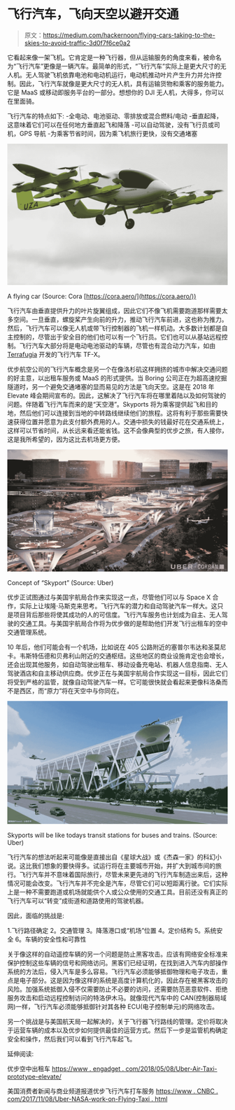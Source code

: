 # 飞行汽车，飞向天空以避开交通

> 原文：<https://medium.com/hackernoon/flying-cars-taking-to-the-skies-to-avoid-traffic-3d0f7f6ce0a2>

它看起来像一架飞机。它肯定是一种飞行器，但从运输服务的角度来看，被命名为“飞行汽车”更像是一辆汽车。最简单的形式，“飞行汽车”实际上是更大尺寸的无人机。无人驾驶飞机依靠电池和电动机运行，电动机推动叶片产生升力并允许控制。因此，飞行汽车就像是更大尺寸的无人机，具有运输货物和乘客的服务能力。它是 MaaS 或移动即服务平台的一部分。想想你的 DJI 无人机，大得多，你可以在里面骑。

飞行汽车的特点如下:
-全电动、电池驱动、零排放或混合燃料/电动
-垂直起降，这意味着它们可以在任何地方垂直起飞和降落
-可以自动驾驶，没有飞行员或司机，GPS 导航
-为乘客节省时间，因为乘飞机旅行更快，没有交通堵塞

![](img/946671ad5131c9f47f5773fca6496d74.png)

A flying car (Source: Cora [https://cora.aero/](https://cora.aero/))

飞行汽车由垂直提供升力的叶片旋翼组成，因此它们不像飞机需要跑道那样需要太多空间。一旦垂直，螺旋桨产生向前的升力，推动飞行汽车前进，这也称为推力。然后，飞行汽车可以像无人机或带飞行控制器的飞机一样机动。大多数计划都是自主控制的，尽管出于安全目的他们也可以有一个飞行员。它们也可以从基站远程控制。飞行汽车大部分将是电动电池驱动的车辆，尽管也有混合动力汽车，如由 [Terrafugia](https://www.terrafugia.com/tf-x/) 开发的飞行汽车 TF-X。

优步航空公司的飞行汽车概念是另一个在像洛杉矶这样拥挤的城市中解决交通问题的好主意，以出租车服务或 MaaS 的形式提供。当 Boring 公司正在为超高速挖掘隧道时，另一个避免交通堵塞的显而易见的方法是飞向天空。这是在 2018 年 Elevate 峰会期间宣布的。因此，这解决了飞行汽车将在哪里着陆以及如何驾驶的问题。伴随着飞行汽车而来的是“天空港”。Skyports 将为乘客提供起飞和目的地，然后他们可以连接到当地的中转路线继续他们的旅程。这将有利于那些需要快速获得位置并愿意为此支付额外费用的人。交通中损失的钱最好花在交通系统上，这样可以节省时间，从长远来看还能省钱。这不会像典型的优步之旅，有人接你，这是我所希望的，因为这比去机场更方便。

![](img/5e343f442a82c14815e679a6ffb4532b.png)

Concept of “Skyport” (Source: Uber)

优步正试图通过与美国宇航局合作来实现这一点，尽管他们可以与 Space X 合作，实际上让埃隆·马斯克来思考。飞行汽车的潜力和自动驾驶汽车一样大。这只是项目背后那些将使其成功的人的可信度。飞行汽车服务也计划成为自主、无人驾驶的交通工具。与美国宇航局合作将为优步做的是帮助他们开发飞行出租车的空中交通管理系统。

10 年后，他们可能会有一个机场，比如说在 405 公路附近的塞普尔韦达和圣莫尼卡。韦斯特伍德和贝弗利山附近的交通枢纽。这些地区的商业设施肯定也会增长，还会出现其他服务，如自动驾驶出租车、移动设备充电站、机器人信息指南、无人驾驶酒店和自主移动供应商。优步正在与美国宇航局合作实现这一目标，因此它们将受到严格的监管，就像自动驾驶汽车一样。它可能很快就会看起来更像科洛桑而不是西区，而“原力”将在天空中与你同在。

![](img/30bcdd45182fb00ee6e07dcaedabc9a0.png)

Skyports will be like todays transit stations for buses and trains. (Source: Uber)

飞行汽车的想法听起来可能像是直接出自《星球大战》或《杰森一家》的科幻小说。这比我们想象的要快得多。试运行将在主要城市开始，并扩大到城市间的旅行。飞行汽车并不意味着国际旅行，尽管未来更先进的飞行汽车制造出来后，这种情况可能会改变。飞行汽车并不完全是汽车，尽管它们可以短距离行驶。它们实际上是一种不需要跑道或机场就能供个人或公众使用的交通工具。目前还没有真正的飞行汽车可以“转变”成街道和道路使用的驾驶机器。

因此，面临的挑战是:

1.飞行路径确定
2。交通管理
3。降落港口或“机场”位置
4。定价结构
5。系统安全
6。车辆的安全性和可靠性

关于像这样的自动遥控车辆的另一个问题是防止黑客攻击。应该有网络安全标准来保护控制这些车辆的信号和网络访问。黑客们已经证明，在找到进入汽车内部操作系统的方法后，侵入汽车是多么容易。飞行汽车必须能够抵御物理和电子攻击，重点是电子部分。这是因为像这样的系统是高度计算机化的，因此存在被黑客攻击的风险。加强系统抵御入侵不仅需要防止不必要的访问，还需要防范恶意软件、拒绝服务攻击和启动远程控制访问的特洛伊木马。就像现代汽车中的 CAN(控制器局域网)一样，飞行汽车必须能够抵御针对其各种 ECU(电子控制单元)的网络攻击。

另一个挑战是与美国航天局一起解决的，关于飞行器飞行路线的管理。定价将取决于运营车辆的成本以及优步如何提供最佳的运营方式。然后下一步是监管机构确定安全和操作，然后我们可以看到飞行汽车起飞。

延伸阅读:

优步空中出租车
[https://www . engadget . com/2018/05/08/Uber-Air-Taxi-prototype-elevate/](https://www.engadget.com/2018/05/08/uber-air-taxi-prototype-elevate/)

美国消费者新闻与商业频道报道优步飞行汽车打车服务 [https://www . CNBC . com/2017/11/08/Uber-NASA-work-on-Flying-Taxi . html](https://www.cnbc.com/2017/11/08/uber-nasa-work-on-flying-taxis.html)